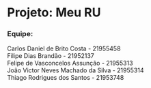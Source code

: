 <h1>Projeto: Meu RU</h1>
<h3>Equipe:</h3>
<p>
  Carlos Daniel de Brito Costa - 21955458
  <br>
  Filipe Dias Brandão - 21952137
  <br>
  Felipe de Vasconcelos Assunção - 21955313
  <br>
  João Victor Neves Machado da Silva - 21955314
  <br>
  Thiago Rodrigues dos Santos - 21953748
</p>
